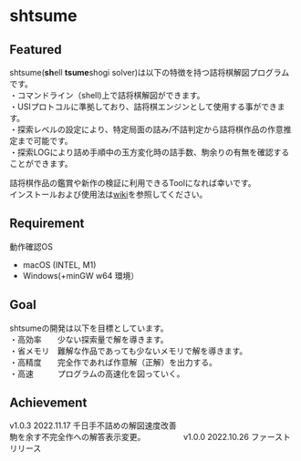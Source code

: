 #  shtsume
##  Featured
shtsume(**sh**ell **tsume**shogi solver)は以下の特徴を持つ詰将棋解図プログラムです。  
・コマンドライン（shell)上で詰将棋解図ができます。  
・USIプロトコルに準拠しており、詰将棋エンジンとして使用する事ができます。   
・探索レベルの設定により、特定局面の詰み/不詰判定から詰将棋作品の作意推定まで可能です。  
・探索LOGにより詰め手順中の玉方変化時の詰手数、駒余りの有無を確認することができます。

詰将棋作品の鑑賞や新作の検証に利用できるToolになれば幸いです。   
インストールおよび使用法は[wiki](https://github.com/hkijin/shtsume/wiki)を参照してください。  

##  Requirement  
動作確認OS  
* macOS (INTEL, M1) 
* Windows(+minGW w64 環境）  

##  Goal
shtsumeの開発は以下を目標としています。  
・高効率　　少ない探索量で解を導きます。    
・省メモリ　難解な作品であっても少ないメモリで解を導きます。  
・高精度　　完全作であれば作意解（正解）を出力する。  
・高速　　　プログラムの高速化を図っていく。 

##  Achievement  
v1.0.3   2022.11.17
         千日手不詰めの解図速度改善  
         駒を余す不完全作への解答表示変更。　　　　　
v1.0.0   2022.10.26
         ファーストリリース  　　

